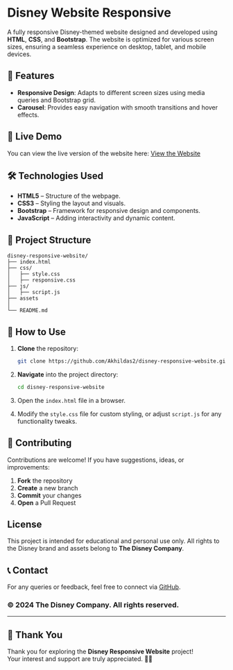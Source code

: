 # Disney Website Responsive

A fully responsive Disney-themed website designed and developed using **HTML**, **CSS**, and **Bootstrap**. The website is optimized for various screen sizes, ensuring a seamless experience on desktop, tablet, and mobile devices.

## 🌟 Features

- **Responsive Design**: Adapts to different screen sizes using media queries and Bootstrap grid.
- **Carousel**: Provides easy navigation with smooth transitions and hover effects.

## 📸 Live Demo

You can view the live version of the website here:
[View the Website](https://akhildas2.github.io/disney-responsive-website/)

## 🛠️ Technologies Used

- **HTML5** – Structure of the webpage.
- **CSS3** – Styling the layout and visuals.
- **Bootstrap** – Framework for responsive design and components.
- **JavaScript** – Adding interactivity and dynamic content.

## 📁 Project Structure

```
disney-responsive-website/
├── index.html
├── css/
│   ├── style.css
│   ├── responsive.css
├── js/
│   ├── script.js
├── assets
│
└── README.md
```

## 📌 How to Use

1. **Clone** the repository:
   ```bash
   git clone https://github.com/Akhildas2/disney-responsive-website.git
   ```
2. **Navigate** into the project directory:

   ```bash
   cd disney-responsive-website
   ```

3. Open the `index.html` file in a browser.
4. Modify the `style.css` file for custom styling, or adjust `script.js` for any functionality tweaks.

## 🤝 Contributing

Contributions are welcome! If you have suggestions, ideas, or improvements:

1. **Fork** the repository
2. **Create** a new branch
3. **Commit** your changes
4. **Open** a Pull Request

## License

This project is intended for educational and personal use only. All rights to the Disney brand and assets belong to **The Disney Company**.

## 📞 Contact

For any queries or feedback, feel free to connect via [GitHub](https://github.com/akhildas2/).

### **© 2024 The Disney Company. All rights reserved.**

---

## 🙏 Thank You

Thank you for exploring the **Disney Responsive Website** project!  
Your interest and support are truly appreciated. 🏰✨
